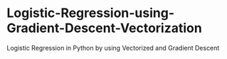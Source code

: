 # Logistic-Regression-using-Gradient-Descent-Vectorization
Logistic Regression in Python by using Vectorized and Gradient Descent
